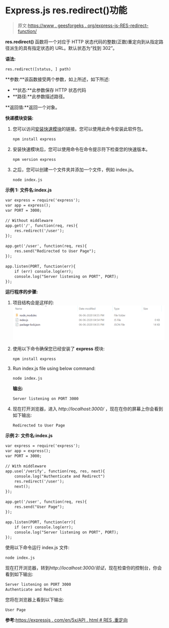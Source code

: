 # Express.js res.redirect()功能

> 原文:[https://www . geesforgeks . org/express-js-RES-redirect-function/](https://www.geeksforgeeks.org/express-js-res-redirect-function/)

**res.redirect()** 函数将一个对应于 HTTP 状态代码的整数(正数)重定向到从指定路径派生的具有指定状态的 URL。默认状态为“找到 302”。

**语法:**

```
res.redirect([status, ] path)
```

**参数:**该函数接受两个参数，如上所述，如下所述:

*   **状态:**此参数保存 HTTP 状态代码
*   **路径:**此参数描述路径。

**返回值:**返回一个对象。

**快递模块安装:**

1.  您可以访问[安装快速模块](https://www.npmjs.com/package/express)的链接。您可以使用此命令安装此软件包。

    ```
    npm install express
    ```

2.  安装快速模块后，您可以使用命令在命令提示符下检查您的快速版本。

    ```
    npm version express
    ```

3.  之后，您可以创建一个文件夹并添加一个文件，例如 index.js。

    ```
    node index.js
    ```

**示例 1:** **文件名:index.js**

```
var express = require('express');
var app = express();
var PORT = 3000;

// Without middleware
app.get('/', function(req, res){
    res.redirect('/user');
});

app.get('/user', function(req, res){
    res.send("Redirected to User Page");
});

app.listen(PORT, function(err){
    if (err) console.log(err);
    console.log("Server listening on PORT", PORT);
});
```

**运行程序的步骤:**

1.  项目结构会是这样的:
    ![](img/3209d9b4369c180282a34be8070d7d6e.png)
2.  使用以下命令确保您已经安装了 **express** 模块:

    ```
    npm install express
    ```

3.  Run index.js file using below command:

    ```
    node index.js
    ```

    **输出:**

    ```
    Server listening on PORT 3000

    ```

4.  现在打开浏览器，进入 *http://localhost:3000/* ，现在在你的屏幕上你会看到如下输出:

    ```
    Redirected to User Page
    ```

**示例 2:** **文件名:index.js**

```
var express = require('express');
var app = express();
var PORT = 3000;

// With middleware
app.use('/verify', function(req, res, next){
    console.log("Authenticate and Redirect")
    res.redirect('/user');
    next();
});

app.get('/user', function(req, res){
    res.send("User Page");
});

app.listen(PORT, function(err){
    if (err) console.log(err);
    console.log("Server listening on PORT", PORT);
});
```

使用以下命令运行 index.js 文件:

```
node index.js
```

现在打开浏览器，转到*http://localhost:3000/验证*，现在检查你的控制台，你会看到如下输出:

```
Server listening on PORT 3000
Authenticate and Redirect

```

您将在浏览器上看到以下输出:

```
User Page

```

**参考:**[https://expressjs . com/en/5x/API . html # RES .重定向](https://expressjs.com/en/5x/api.html#res.redirect)
